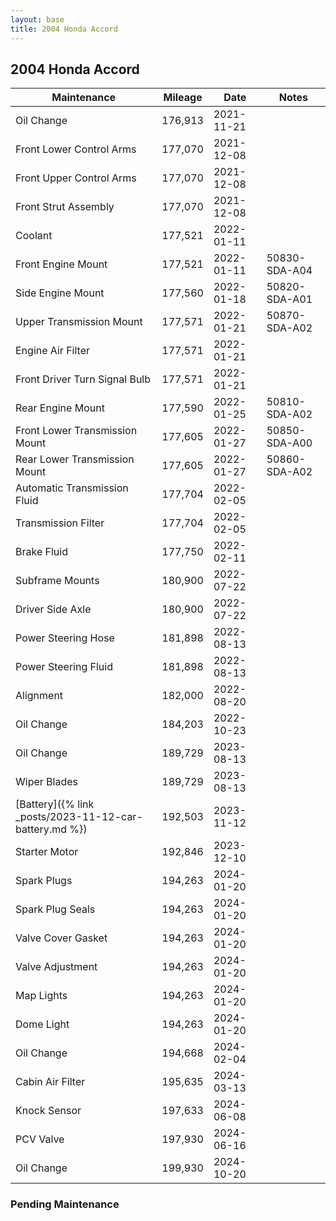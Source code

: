 ```yaml
---
layout: base
title: 2004 Honda Accord
---
```


## 2004 Honda Accord

Maintenance | Mileage | Date | Notes
---|---|---|---
Oil Change | 176,913 | 2021-11-21 |
Front Lower Control Arms | 177,070 | 2021-12-08 |
Front Upper Control Arms | 177,070 | 2021-12-08 |
Front Strut Assembly | 177,070 | 2021-12-08 |
Coolant | 177,521 | 2022-01-11 |
Front Engine Mount | 177,521 | 2022-01-11 | 50830-SDA-A04
Side Engine Mount | 177,560 | 2022-01-18 | 50820-SDA-A01
Upper Transmission Mount | 177,571 | 2022-01-21 | 50870-SDA-A02
Engine Air Filter | 177,571 | 2022-01-21 |
Front Driver Turn Signal Bulb | 177,571 |2022-01-21 |
Rear Engine Mount | 177,590 | 2022-01-25 | 50810-SDA-A02
Front Lower Transmission Mount | 177,605 | 2022-01-27 | 50850-SDA-A00
Rear Lower Transmission Mount | 177,605 | 2022-01-27 | 50860-SDA-A02
Automatic Transmission Fluid | 177,704 | 2022-02-05 |
Transmission Filter | 177,704 | 2022-02-05 |
Brake Fluid | 177,750 | 2022-02-11 |
Subframe Mounts | 180,900 | 2022-07-22 |
Driver Side Axle | 180,900 | 2022-07-22 |
Power Steering Hose | 181,898 | 2022-08-13 |
Power Steering Fluid | 181,898 | 2022-08-13 |
Alignment | 182,000 | 2022-08-20 |
Oil Change | 184,203 | 2022-10-23 |
Oil Change | 189,729 | 2023-08-13 |
Wiper Blades | 189,729 | 2023-08-13 |
[Battery]({% link _posts/2023-11-12-car-battery.md %}) | 192,503 | 2023-11-12 |
Starter Motor | 192,846 | 2023-12-10 |
Spark Plugs | 194,263 | 2024-01-20 |
Spark Plug Seals | 194,263 | 2024-01-20 |
Valve Cover Gasket | 194,263 | 2024-01-20 |
Valve Adjustment | 194,263 | 2024-01-20 |
Map Lights | 194,263 | 2024-01-20 |
Dome Light | 194,263 | 2024-01-20 |
Oil Change | 194,668 | 2024-02-04 |
Cabin Air Filter | 195,635 | 2024-03-13 |
Knock Sensor | 197,633 | 2024-06-08 |
PCV Valve | 197,930 | 2024-06-16 |
Oil Change | 199,930 | 2024-10-20 |

### Pending Maintenance

